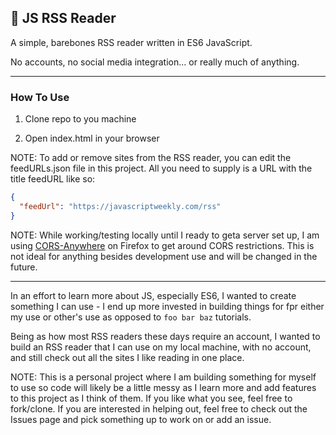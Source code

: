 ## :book: JS RSS Reader ##

A simple, barebones RSS reader written in ES6 JavaScript.

No accounts, no social media integration... or really much of anything.

---
### How To Use ###

1. Clone repo to you machine

2. Open index.html in your browser

NOTE: To add or remove sites from the RSS reader, you can edit the feedURLs.json file in this project. All you need to supply is a URL with the title feedURL like so:

``` JSON
{
  "feedUrl": "https://javascriptweekly.com/rss"
}
```

NOTE: While working/testing locally until I ready to geta server set up, I am using [CORS-Anywhere](https://addons.mozilla.org/en-US/firefox/addon/cors-everywhere/) on Firefox to get around CORS restrictions. This is not ideal for anything besides development use and will be changed in the future.

---

In an effort to learn more about JS, especially ES6, I wanted to create something I can use - I end up more invested in building things for fpr either my use or other's use as opposed to ``foo bar baz`` tutorials.

Being as how most RSS readers these days require an account, I wanted to build an RSS reader that I can use on my local machine, with no account, and still check out all the sites I like reading in one place.

NOTE: This is a personal project where I am building something for myself to use so code will likely be a little messy as I learn more and add features to this project as I think of them. If you like what you see, feel free to fork/clone. If you are interested in helping out, feel free to check out the Issues page and pick something up to work on or add an issue.